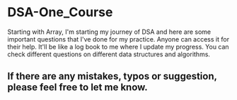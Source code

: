 # DSA-One_Course
Starting with Array, I'm starting my journey of DSA and here are some important questions that I've done for my practice. Anyone can access it for their help. It'll be like a log book to me where I update my progress. You can check different questions on different data structures and algorithms.

## If there are any mistakes, typos or suggestion, please feel free to let me know.
